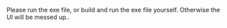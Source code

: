 Please run the exe file, or build and run the exe file yourself.
Otherwise the UI will be messed up..
